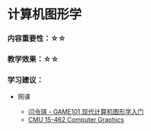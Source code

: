 # 计算机图形学

### 内容重要性：☆☆

### 教学效果：☆☆

### 学习建议：

*   网课

    * [闫令琪 - GAME101 现代计算机图形学入门](https://csdiy.wiki/%E8%AE%A1%E7%AE%97%E6%9C%BA%E5%9B%BE%E5%BD%A2%E5%AD%A6/GAMES101/)
    * [CMU 15-462 Computer Graphics](https://csdiy.wiki/%E8%AE%A1%E7%AE%97%E6%9C%BA%E5%9B%BE%E5%BD%A2%E5%AD%A6/15462/#\_1)

